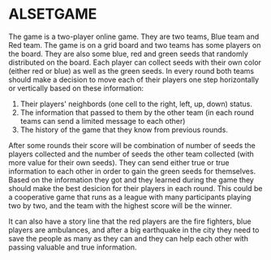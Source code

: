 # ALSETGAME

The game is a two-player online game. They are two teams, Blue team and Red team. The game is on a grid board and two teams has some players on the board.
They are also some blue, red and green seeds that randomly distributed on the board. Each player can collect seeds with their own color (either red or blue) as well as the green seeds. 
In every round both teams should make a decision to move each of their players one step horizontally or vertically based on these information:

1) Their players' neighbords (one cell to the right, left, up, down) status. 
2) The information that passed to them by the other team (in each round teams can send a limited message to each other)
3) The history of the game that they know from previous rounds.

After some rounds their score will be combination of number of seeds the players collected and the number of seeds the other team collected (with more value for their own seeds). They can 
send either true or true information to each other in order to gain the green seeds for themselves. Based on the information they got and they learned during the game
they should make the best desicion for their players in each round. This could be a cooperative game that runs as a league with many participants playing two by two, and the team with the highest score will be the winner.

It can also have a story line that the red players are the fire fighters, blue players are ambulances, and after a big earthquake in the city they need to save the people as many as they can and they can help each other with passing valuable and true information.
